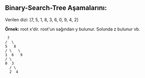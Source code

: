 
  <div><h2>Binary-Search-Tree Aşamalarını:</h2>
    <p>Verilen dizi: [7, 5, 1, 8, 3, 6, 0, 9, 4, 2]</p>
    <p><b>Örnek:</b> root x'dir. root'un sağından y bulunur. Solunda z bulunur vb.</p>
  
     7
    /  \
    5   8
    / \   \
    1  6   9
    / \ 
    0  3  
      / \
      2  4
  
 </div>
